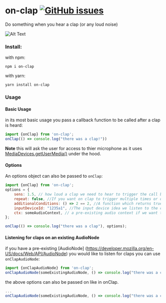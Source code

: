 # on-clap [![GitHub issues](https://img.shields.io/github/issues/JackMF/on-clap)](https://github.com/JackMF/on-clap/issues)

Do something when you hear a clap (or any loud noise)

![Alt Text](https://media.giphy.com/media/LD0OalPb8u8Le/giphy.gif)

### Install:

with npm:

```npm i on-clap```

with yarn:

```yarn install on-clap```


### Usage

#### Basic Usage
in its most basic usage you pass a callback function to be called after a clap is heard:

```js
import {onClap} from 'on-clap';
onClap(() => console.log("there was a clap!"))              
```
**Note** this will ask the user for access to thier microphone as it uses [MediaDevices.getUserMedia()](https://developer.mozilla.org/en-US/docs/Web/API/MediaDevices/getUserMedia) under the hood.

#### Options
An options object can also be passed to `onClap`:
```js
import {onClap} from 'on-clap';
options = {
    sens: 1.5, // how loud a clap we need to hear to trigger the call back. Bigger is more sensitive. Default = 1
    repeat: false, //If you want on clap to trigger multiple times or only once. Default = false.
    additionalConditions: () => 2 == 2, //A function which returns true if some additional conditions are met. Default = () => true.
    inputDeviceId: "1235a1", //The input device idea we listen to the clap on. Default = "default"
    ctx: someAudioContext, // a pre-existing audio context if we want to use it. Default = new AudioContext().
};

onClap(() => console.log("there was a clap"), options);
```
#### Listening for claps on an existing AudioNode
if you have a pre-existing [AudioNode] (https://developer.mozilla.org/en-US/docs/Web/API/AudioNode) you would like to listen for claps you can use
`onClapAudioNode`:
```js
import {onClapAudioNode} from 'on-clap';
onClapAudioNode(someExistingAudioNode, () => console.log("there was a clap"))

```
the above options can also be passed on like in onClap.

```js
...
onClapAudioNode(someExistingAudioNode, () => console.log("there was a clap"), options)

```



